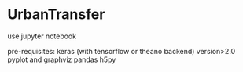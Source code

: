 # UrbanTransfer
use jupyter notebook

pre-requisites:
keras (with tensorflow or theano backend) version>2.0
pyplot and graphviz
pandas
h5py
